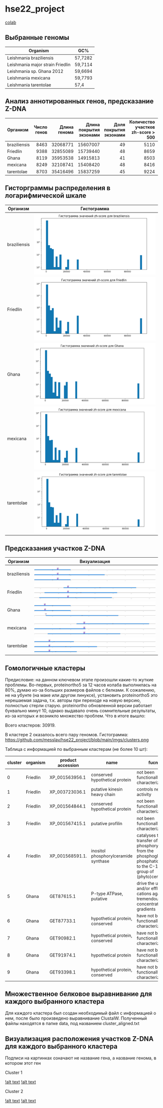 # hse22_project

[colab](https://colab.research.google.com/drive/1PpAogbwOd69RhA8lv2XTInbBlvVAOV-9?usp=sharing)

## Выбранные геномы

| Organism | GC% |
| ----------- | ----------- |
| Leishmania braziliensis | 57,7282 |
| Leishmania major strain Friedlin | 59,7114 |
| Leishmania sp. Ghana 2012 | 59,6694 |
| Leishmania mexicana | 59,7793 |
| Leishmania tarentolae | 57,4 |

## Анализ аннотированных генов, предсказание Z-DNA
| Организм           |   Число генов |   Длина генома |   Длина покрытия экзонами |   Доля покрытия экзонами |   Количество участков zh-score > 500 |   Общая длина участков |   Количество предсказанных Z-DNA |
|:-------------|--------------:|---------------:|--------------------------:|-------------------------:|-------------------------------------:|-----------------------:|---------------------------------:|
| braziliensis |          8463 |       32068771 |                  15607007 |                       49 |                                 5110 |                  55226 |                           231164 |
| Friedlin     |          9388 |       32855089 |                  15739440 |                       48 |                                 8659 |                  94344 |                           268986 |
| Ghana        |          8119 |       35953538 |                  14915813 |                       41 |                                 8503 |                  91738 |                           295535 |
| mexicana     |          8249 |       32108741 |                  15408420 |                       48 |                                 8416 |                  91030 |                           273291 |
| tarentolae   |          8703 |       35416496 |                  15837259 |                       45 |                                 9224 |                 101250 |                           296165 |

## Гисторграммы распределения в логарифмической шкале

| Организм | Гистограмма |
| -------- | ----------- |
| braziliensis | ![alt text](https://github.com/messlav/hse22_project/blob/main/imgs/gist2_braziliensis.png) |
| Friedlin | ![alt text](https://github.com/messlav/hse22_project/blob/main/imgs/gist2_friedlin.png) |
| Ghana | ![alt text](https://github.com/messlav/hse22_project/blob/main/imgs/gist2_ghana.png) | 
| mexicana | ![alt text](https://github.com/messlav/hse22_project/blob/main/imgs/gist2_mexicana.png) | 
| tarentolae | ![alt text](https://github.com/messlav/hse22_project/blob/main/imgs/gist2_tarentolae.png) |

## Предсказания участков Z-DNA

| Организм | Визуализация |
| -------- | ----------- |
| braziliensis | ![alt text](https://github.com/messlav/hse22_project/blob/main/imgs/inter_braz.png) |
| Friedlin | ![alt text](https://github.com/messlav/hse22_project/blob/main/imgs/inter_fried.png) |
| Ghana | ![alt text](https://github.com/messlav/hse22_project/blob/main/imgs/inter_ghana.png) | 
| mexicana | ![alt text](https://github.com/messlav/hse22_project/blob/main/imgs/inter_mexicana.png) | 
| tarentolae | ![alt text](https://github.com/messlav/hse22_project/blob/main/imgs/inter_taren.png) |

## Гомологичные кластеры
Предисловие: на данном ключевом этапе произошли какие-то жуткие проблемы. Во-первых, proteinortho5 за 12 часов колаба выполнилась на 80%, думаю из-за больших размеров файлов с белками. К сожалению, не на убунте (на маке или другом линуксе), установить proteinortho5 это нерешаемая задача, т.к. авторы при переходе на новую версию, полностью стерли старую. proteinortho обновленной версии работает буквально минут 10, однако выдавало очень сомнительные результаты, из-за которых и возникло множество проблем. Что в итоге вышло:

Всего кластеров: 30919.

В кластере 2 оказалось всего пару геномов. Гистограмма: https://github.com/messlav/hse22_project/blob/main/imgs/clusters.png

Таблица с информацией по выбранным кластерам (не более 10 шт):

| cluster | organism | product accession | name                                 | fucntion                      |
| ------- | ---------| ------------------| ------------------------------------ | ----------------------------- |
| 0       | Friedlin | XP_001563956.1    | conserved hypothetical protein       | not been functionally characterized | 
| 1       | Friedlin | XP_003723036.1	   | putative kinesin heavy chain         | controls neuronal activity |
| 2       | Friedlin | XP_001564844.1    | conserved hypothetical protein       | not been functionally characterized |
| 3       | Friedlin | XP_001567415.1	   | putative profilin                    | not been functionally characterized |
| 4       | Friedlin | XP_001568591.1.   | inositol phosphorylceramide synthase | catalyses the transfer of phosphorylinositol from the phosphoglycerolipid phosphatidylinositol to the C-1 hydroxyl group of (phyto)ceramide |
| 5       | Ghana    | GET87615.1        | P-type ATPase, putative              | drive the uptake and/or efflux of cations against tremendous concentration gradients |
| 6       | Ghana    | GET87733.1        | hypothetical protein, conserved      | have not been functionally characterized |
| 7       | Ghana    | GET90982.1        | hypothetical protein, conserved      | have not been functionally characterized |
| 8       | Ghana    | GET91974.1        | hypothetical protein                 | have not been functionally characterized |
| 9       | Ghana    | GET93398.1        | hypothetical protein, conserved      | have not been functionally characterized |

## Множественное белковое выравнивание для каждого выбранного кластера

Для каждого кластера был создан необходимый файл с информацией о нем, после было произведено выравнивание ClustalW. Полученный файлы находятся в папке data, под названием cluster_aligned.txt

## Визуализация расположения участков Z-DNA для каждого выбранного кластера

Подписи на картинках означают не название гена, а название генома, в котором этот ген

Cluster 1

[!alt text](https://github.com/messlav/hse22_project/blob/main/imgs/clust_zdna1.png)
[!alt text](https://github.com/messlav/hse22_project/blob/main/imgs/clust_zdna2.png)

Cluster 2

[!alt text](https://github.com/messlav/hse22_project/blob/main/imgs/clust_zdna3.png)
[!alt text](https://github.com/messlav/hse22_project/blob/main/imgs/clust_zdna4.png)

